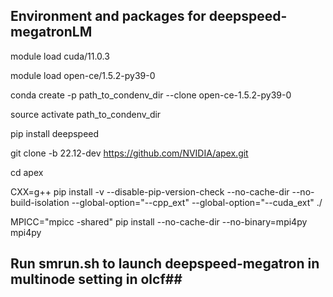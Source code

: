 ## Environment and packages for deepspeed-megatronLM ##

module load cuda/11.0.3

module load open-ce/1.5.2-py39-0

conda create -p path_to_condenv_dir --clone open-ce-1.5.2-py39-0

source activate path_to_condenv_dir

pip install deepspeed

git clone -b 22.12-dev https://github.com/NVIDIA/apex.git

cd apex

CXX=g++ pip install -v --disable-pip-version-check --no-cache-dir --no-build-isolation --global-option="--cpp_ext" --global-option="--cuda_ext" ./

MPICC="mpicc -shared" pip install --no-cache-dir --no-binary=mpi4py mpi4py

##
## Run smrun.sh to launch deepspeed-megatron in multinode setting in olcf##
